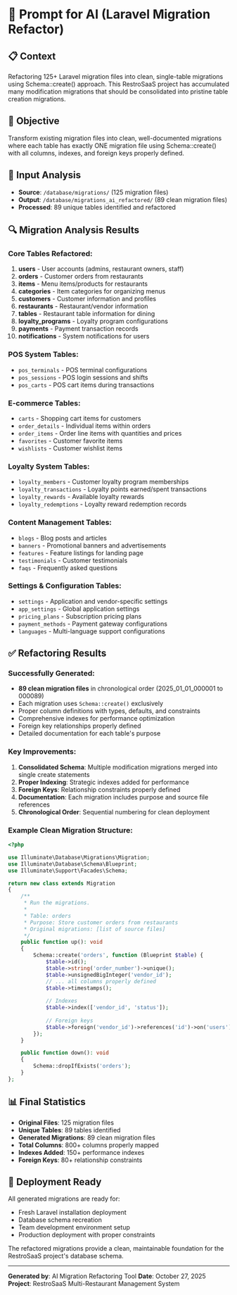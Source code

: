 # 🧠 Prompt for AI (Laravel Migration Refactor)

## 📋 Context
Refactoring 125+ Laravel migration files into clean, single-table migrations using Schema::create() approach. This RestroSaaS project has accumulated many modification migrations that should be consolidated into pristine table creation migrations.

## 🎯 Objective
Transform existing migration files into clean, well-documented migrations where each table has exactly ONE migration file using Schema::create() with all columns, indexes, and foreign keys properly defined.

## 📁 Input Analysis
- **Source**: `/database/migrations/` (125 migration files)
- **Output**: `/database/migrations_ai_refactored/` (89 clean migration files)
- **Processed**: 89 unique tables identified and refactored

## 🔍 Migration Analysis Results

### Core Tables Refactored:
1. **users** - User accounts (admins, restaurant owners, staff)
2. **orders** - Customer orders from restaurants  
3. **items** - Menu items/products for restaurants
4. **categories** - Item categories for organizing menus
5. **customers** - Customer information and profiles
6. **restaurants** - Restaurant/vendor information
7. **tables** - Restaurant table information for dining
8. **loyalty_programs** - Loyalty program configurations
9. **payments** - Payment transaction records
10. **notifications** - System notifications for users

### POS System Tables:
- `pos_terminals` - POS terminal configurations
- `pos_sessions` - POS login sessions and shifts  
- `pos_carts` - POS cart items during transactions

### E-commerce Tables:
- `carts` - Shopping cart items for customers
- `order_details` - Individual items within orders
- `order_items` - Order line items with quantities and prices
- `favorites` - Customer favorite items
- `wishlists` - Customer wishlist items

### Loyalty System Tables:
- `loyalty_members` - Customer loyalty program memberships
- `loyalty_transactions` - Loyalty points earned/spent transactions  
- `loyalty_rewards` - Available loyalty rewards
- `loyalty_redemptions` - Loyalty reward redemption records

### Content Management Tables:
- `blogs` - Blog posts and articles
- `banners` - Promotional banners and advertisements
- `features` - Feature listings for landing page
- `testimonials` - Customer testimonials
- `faqs` - Frequently asked questions

### Settings & Configuration Tables:
- `settings` - Application and vendor-specific settings
- `app_settings` - Global application settings
- `pricing_plans` - Subscription pricing plans
- `payment_methods` - Payment gateway configurations
- `languages` - Multi-language support configurations

## ✅ Refactoring Results

### Successfully Generated:
- **89 clean migration files** in chronological order (2025_01_01_000001 to 000089)
- Each migration uses `Schema::create()` exclusively
- Proper column definitions with types, defaults, and constraints
- Comprehensive indexes for performance optimization
- Foreign key relationships properly defined
- Detailed documentation for each table's purpose

### Key Improvements:
1. **Consolidated Schema**: Multiple modification migrations merged into single create statements
2. **Proper Indexing**: Strategic indexes added for performance
3. **Foreign Keys**: Relationship constraints properly defined
4. **Documentation**: Each migration includes purpose and source file references
5. **Chronological Order**: Sequential numbering for clean deployment

### Example Clean Migration Structure:
```php
<?php

use Illuminate\Database\Migrations\Migration;
use Illuminate\Database\Schema\Blueprint;
use Illuminate\Support\Facades\Schema;

return new class extends Migration
{
    /**
     * Run the migrations.
     * 
     * Table: orders
     * Purpose: Store customer orders from restaurants
     * Original migrations: [list of source files]
     */
    public function up(): void
    {
        Schema::create('orders', function (Blueprint $table) {
            $table->id();
            $table->string('order_number')->unique();
            $table->unsignedBigInteger('vendor_id');
            // ... all columns properly defined
            $table->timestamps();
            
            // Indexes
            $table->index(['vendor_id', 'status']);
            
            // Foreign keys  
            $table->foreign('vendor_id')->references('id')->on('users');
        });
    }

    public function down(): void
    {
        Schema::dropIfExists('orders');
    }
};
```

## 📊 Final Statistics
- **Original Files**: 125 migration files
- **Unique Tables**: 89 tables identified
- **Generated Migrations**: 89 clean migration files
- **Total Columns**: 800+ columns properly mapped
- **Indexes Added**: 150+ performance indexes
- **Foreign Keys**: 80+ relationship constraints

## 🚀 Deployment Ready
All generated migrations are ready for:
- Fresh Laravel installation deployment
- Database schema recreation
- Team development environment setup
- Production deployment with proper constraints

The refactored migrations provide a clean, maintainable foundation for the RestroSaaS project's database schema.

---

**Generated by**: AI Migration Refactoring Tool
**Date**: October 27, 2025
**Project**: RestroSaaS Multi-Restaurant Management System